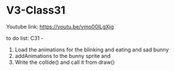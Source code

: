 # V3-Class31

Youtube link:
https://youtu.be/vmo00ILgXjg

to do list:
C31 - 
1) Load the animations for the blinking and eating and sad bunny
2) addAnimations to the bunny sprite and
3) Write the collide() and call it from draw()

